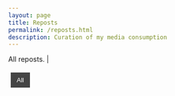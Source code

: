 ```yaml
---
layout: page
title: Reposts
permalink: /reposts.html
description: Curation of my media consumption
---
```


<!-- Conditional Text -->
<p id="category-text">
  <span id="text-content">All reposts. </span><span id="caret">|</span>
</p>

<!-- Category Buttons -->
<div id="category-filter-buttons">
  <button class="category-button active" data-category="all">All</button>
</div>

<section id="reposts">
  <ul id="repostList"></ul>
</section>

<script>
document.addEventListener("DOMContentLoaded", async function () {
  const SHEET_URL = "https://docs.google.com/spreadsheets/d/1DCteaZ34vFsgd1D7TgJEmxqnltTqZS3GoOr99Lxb3Po/gviz/tq?tqx=out:json&sheet=Sheet1";
  const repostList = document.getElementById("repostList");
  const categoryButtonsContainer = document.getElementById("category-filter-buttons");
  const textContent = document.getElementById("text-content");
  let activeCategory = "all";
  let currentAnimationVersion = 0;

  try {
    const response = await fetch(SHEET_URL);
    const text = await response.text();
    const json = JSON.parse(text.substring(47, text.length - 2));
    const rows = json.table.rows;

    const data = rows.map(row => ({
      title: row.c[0]?.v || "",
      link: row.c[1]?.v || "",
      subtitle: row.c[2]?.v || "",
      date: row.c[3]?.v || "",
      category: row.c[4]?.v || "" 
    }));

    // Extract unique categories
    const uniqueCategories = [...new Set(data.map(item => item.category).filter(cat => cat))];
    
    // Generate category filter buttons
    uniqueCategories.forEach(category => {
      const button = document.createElement("button");
      button.classList.add("category-button");
      button.setAttribute("data-category", category);
      button.innerText = category;
      categoryButtonsContainer.appendChild(button);
    });

    // Event listener for category filtering
    document.querySelectorAll(".category-button").forEach(button => {
      button.addEventListener("click", function () {
        document.querySelectorAll(".category-button").forEach(btn => btn.classList.remove("active"));
        this.classList.add("active");
        activeCategory = this.getAttribute("data-category");
        updatePosts();
      });
    });

    function updatePosts() {
      currentAnimationVersion++;
      const version = currentAnimationVersion;
      removeItemsSequentially(version, function () {
        renderNewItems(version);
      });
    }

    function removeItemsSequentially(version, callback) {
      let items = Array.from(repostList.children);
      if (items.length === 0) {
        callback();
        return;
      }
      items.reverse();
      let index = 0;
      function removeNext() {
        if (version !== currentAnimationVersion) return;
        if (index < items.length) {
          const item = items[index];
          item.classList.remove("fade-in");
          item.classList.add("fade-out");
          setTimeout(() => {
            if (version !== currentAnimationVersion) return;
            item.remove();
            index++;
            removeNext();
          }, 50);
        } else {
          callback();
        }
      }
      removeNext();
    }

    function renderNewItems(version) {
      let items = [];
      let currentYear = "";
      let currentMonth = "";

      let filteredData = activeCategory === "all" 
        ? data 
        : data.filter(item => item.category === activeCategory);

      filteredData.sort((a, b) => {
        const [dayA, monthA, yearA] = a.date.split("-").map(Number);
        const [dayB, monthB, yearB] = b.date.split("-").map(Number);
        return new Date(yearB, monthB - 1, dayB) - new Date(yearA, monthA - 1, dayA);
      });

      filteredData.forEach(item => {
        if (!item.date) return;
        const [day, month, year] = item.date.split("-");
        const postMonth = new Date(year, month - 1).toLocaleString("default", { month: "long" });

        if (year !== currentYear || postMonth !== currentMonth) {
          const separator = document.createElement("li");
          separator.classList.add("year-month-separator");
          separator.innerHTML = `<span class="year">${year}</span><span class="month">${postMonth}</span>`;
          items.push(separator);
          currentYear = year;
          currentMonth = postMonth;
        }

        let domain = "";
        try {
          const url = new URL(item.link);
          domain = url.hostname.replace("www.", "");
        } catch (e) {
          console.warn(`Invalid URL: ${item.link}`);
        }

        const listItem = document.createElement("li");
        listItem.classList.add("post-item");
        listItem.innerHTML = `
          <div class="post-details">
            <span class="post-title">
              <a href="${item.link}" target="_blank">${item.title}</a>
              ${domain ? `<span class="post-site">(${domain})</span>` : ""}
            </span>
            <span class="post-date">${day}</span>
          </div>
          ${item.subtitle ? `<p class="post-description">${item.subtitle}</p>` : ""}
        `;
        items.push(listItem);
      });

      function appendItemsSequentially(index) {
        if (version !== currentAnimationVersion) return;
        if (index < items.length) {
          repostList.appendChild(items[index]);
          items[index].classList.add("fade-in");
          setTimeout(() => {
            if (version !== currentAnimationVersion) return;
            appendItemsSequentially(index + 1);
          }, 50);
        }
      }
      appendItemsSequentially(0);
    }

    updatePosts();

  } catch (error) {
    console.error("Error fetching reposts:", error);
  }
});
</script>

<style>
/* Fade-in animation */
.fade-in {
  opacity: 0;
  animation: fadeInAnimation 0.5s forwards;
}
@keyframes fadeInAnimation {
  from {
    opacity: 0;
    transform: translateY(20px);
  }
  to {
    opacity: 1;
    transform: translateY(0);
  }
}

/* Fade-out animation */
.fade-out {
  opacity: 1;
  animation: fadeOutAnimation 0.5s forwards;
}
@keyframes fadeOutAnimation {
  from {
    opacity: 1;
    transform: translateY(0);
  }
  to {
    opacity: 0;
    transform: translateY(20px);
  }
}

/* Category Filter Buttons */
#category-filter-buttons {
  margin-bottom: 20px;
}
.category-button {
  padding: 8px 12px;
  margin: 5px;
  border: none;
  background-color: #ddd;
  cursor: pointer;
}
.category-button.active {
  background-color: #444;
  color: white;
}

/* List Styling */
#repostList {
  list-style: none;
  padding: 0;
  min-height: 500px;
}
.year-month-separator {
  font-size: 1.2rem;
  font-weight: bold;
  padding: 10px 0;
}
.post-item {
  list-style: none;
  padding: 10px 0;
}
.post-title a {
  text-decoration: none;
  color: inherit;
}
.post-site {
  font-size: 0.9rem;
  color: gray;
  margin-left: 5px;
}
.post-date {
  font-size: 14px;
  color: #555;
}
.post-description {
  font-size: 0.9rem;
  color: #777;
  margin-top: 4px;
}
</style>
